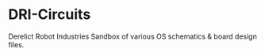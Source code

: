 # DRI-Circuits
Derelict Robot Industries Sandbox of various OS schematics &amp; board design files. 
